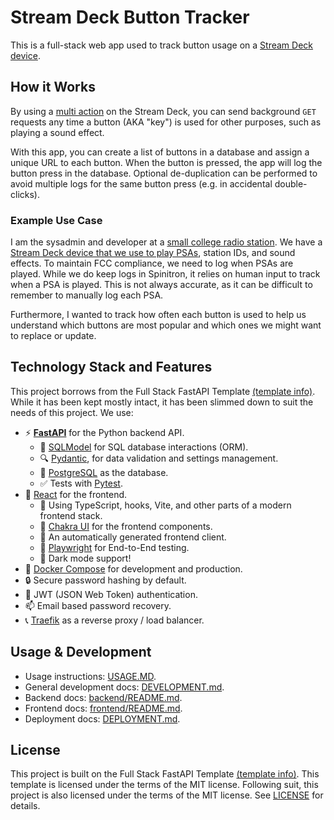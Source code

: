 # Stream Deck Button Tracker

This is a full-stack web app used to track button usage on a [Stream Deck device](https://www.elgato.com/us/en/s/welcome-to-stream-deck).

## How it Works

By using a [multi action](https://help.elgato.com/hc/en-us/articles/360027960912-Elgato-Stream-Deck-Multi-Actions) on the Stream Deck, you can send background `GET` requests any time a button (AKA "key") is used for other purposes, such as playing a sound effect.

With this app, you can create a list of buttons in a database and assign a unique URL to each button. When the button is pressed, the app will log the button press in the database. Optional de-duplication can be performed to avoid multiple logs for the same button press (e.g. in accidental double-clicks).

### Example Use Case

I am the sysadmin and developer at a [small college radio station](https://github.com/WBOR-91-1-FM). We have a [Stream Deck device that we use to play PSAs](https://mdrxy.com/essays/cartwall.html), station IDs, and sound effects. To maintain FCC compliance, we need to log when PSAs are played. While we do keep logs in Spinitron, it relies on human input to track when a PSA is played. This is not always accurate, as it can be difficult to remember to manually log each PSA.

Furthermore, I wanted to track how often each button is used to help us understand which buttons are most popular and which ones we might want to replace or update.

## Technology Stack and Features

This project borrows from the Full Stack FastAPI Template [(template info)](./TEMPLATE-INFO.md). While it has been kept mostly intact, it has been slimmed down to suit the needs of this project. We use:

- ⚡ [**FastAPI**](https://fastapi.tiangolo.com) for the Python backend API.
  - 🧰 [SQLModel](https://sqlmodel.tiangolo.com) for SQL database interactions (ORM).
  - 🔍 [Pydantic](https://docs.pydantic.dev), for data validation and settings management.
  - 💾 [PostgreSQL](https://www.postgresql.org) as the database.
  - ✅ Tests with [Pytest](https://pytest.org).
- 🚀 [React](https://react.dev) for the frontend.
  - 💃 Using TypeScript, hooks, Vite, and other parts of a modern frontend stack.
  - 🎨 [Chakra UI](https://chakra-ui.com) for the frontend components.
  - 🤖 An automatically generated frontend client.
  - 🧪 [Playwright](https://playwright.dev) for End-to-End testing.
  - 🦇 Dark mode support!
- 🐋 [Docker Compose](https://www.docker.com) for development and production.
- 🔒 Secure password hashing by default.
- 🔑 JWT (JSON Web Token) authentication.
- 📫 Email based password recovery.
- 📞 [Traefik](https://traefik.io) as a reverse proxy / load balancer.

## Usage & Development

- Usage instructions: [USAGE.MD](./USAGE.MD).
- General development docs: [DEVELOPMENT.md](./DEVELOPMENT.md).
- Backend docs: [backend/README.md](./backend/README.md).
- Frontend docs: [frontend/README.md](./frontend/README.md).
- Deployment docs: [DEPLOYMENT.md](./DEPLOYMENT.md).

## License

This project is built on the Full Stack FastAPI Template [(template info)](./TEMPLATE-INFO.md). This template is licensed under the terms of the MIT license. Following suit, this project is also licensed under the terms of the MIT license. See [LICENSE](./LICENSE) for details.
